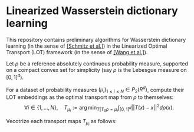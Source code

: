 # Linearized Wasserstein dictionary learning


This repository contains preliminary algorithms for Wasserstein dictionary learning (in the sense of  <a href="https://epubs.siam.org/doi/10.1137/17M1140431">[Schmitz et al.]</a>) in the Linearized Optimal Transport (LOT) framework (in the sense of <a href="https://www.imagedatascience.com/wang_ijcv_13.pdf">[Wang et al.]</a>).

Let $\rho$ be a reference absolutely continuous probability measure, supported on a compact convex set for simplicity (say $\rho$ is the Lebesgue measure on $[0, 1]^d$).

For a dataset of probability measures $(\mu_i)_{1 \leq i \leq N} \in P_2(R^d)$, compute their LOT embeddings as the optimal transport map from $\rho$ to themselves:
$$\forall i \in \{1, \dots, N\}, \quad T_{\mu_i} := \arg \min_{T \vert T_\# \rho = \mu_i} \int_{[0,1]^d} ||T(x) - x||^2 d \rho(x).$$

Vecotrize each transport maps $T_{\mu_i}$ as follows: